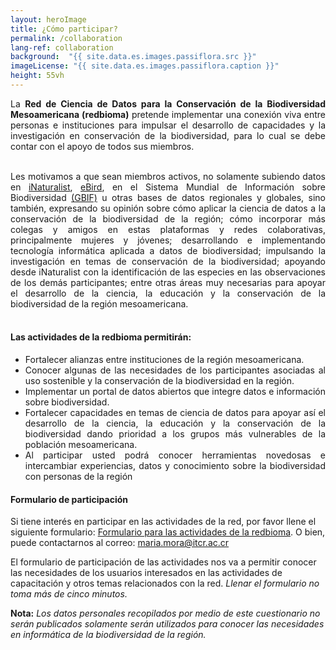 ```yaml
---
layout: heroImage
title: ¿Cómo participar?
permalink: /collaboration
lang-ref: collaboration
background:  "{{ site.data.es.images.passiflora.src }}"
imageLicense: "{{ site.data.es.images.passiflora.caption }}"
height: 55vh
---
```


<div style="text-align: justify">
La <b>Red de Ciencia de Datos para la Conservación de la Biodiversidad Mesoamericana (redbioma)</b> pretende implementar una conexión viva entre personas e instituciones para impulsar el desarrollo de capacidades y la investigación en conservación de la biodiversidad, para lo cual se debe contar con el apoyo de todos sus miembros.

<br>
<br>

Les motivamos a que sean miembros activos, no solamente subiendo datos en <a href="https://www.inaturalist.org/">iNaturalist</a>, <a href="https://ebird.org/home">eBird</a>, en el Sistema Mundial de Información sobre Biodiversidad <a href="https://www.gbif.org/es/">(GBIF)</a> u otras bases de datos regionales y globales, sino también, expresando su opinión sobre cómo aplicar la ciencia de datos a la conservación de la biodiversidad de la región; cómo incorporar más colegas y amigos en estas plataformas y redes colaborativas, principalmente mujeres y jóvenes; desarrollando e implementando tecnología informática aplicada a datos de biodiversidad; impulsando la investigación en temas de conservación de la biodiversidad; apoyando desde iNaturalist con la identificación de las especies en las observaciones de los demás participantes; entre otras áreas muy necesarias para apoyar el desarrollo de la ciencia, la educación y la conservación de la biodiversidad de la región mesoamericana.
<br><br>
</div>

#### Las actividades de la redbioma permitirán:

<ul style="text-align: justify">

<li>Fortalecer alianzas entre instituciones de la región mesoamericana.</li>
<li>Conocer algunas de las necesidades de los participantes asociadas al uso sostenible y la conservación de la biodiversidad en la región.</li>
<li>Implementar un portal de datos abiertos que integre datos e información sobre biodiversidad.</li>
<li>Fortalecer capacidades en temas de ciencia de datos para apoyar así el desarrollo de la ciencia, la educación y la conservación de la biodiversidad dando prioridad a los grupos más vulnerables de la población mesoamericana.</li>
<li>Al participar usted podrá conocer herramientas novedosas e intercambiar experiencias, datos y conocimiento sobre la biodiversidad con personas de la región</li>
</ul>


#### Formulario de participación

Si tiene interés en participar en las actividades de la red, por favor llene el siguiente formulario: [Formulario para las actividades de la redbioma](https://forms.gle/gq98uQN32xz9uBx87). O bien, puede contactarnos al correo: [maria.mora@itcr.ac.cr](mailto:maria.mora@itcr.ac.cr)

El formulario de participación de las actividades nos va a permitir conocer las necesidades de los usuarios interesados en las actividades de capacitación y otros temas relacionados con la red. *Llenar el formulario no toma más de cinco minutos.*

**Nota:** *Los datos personales recopilados por medio de este cuestionario no serán publicados solamente serán utilizados para conocer las necesidades en informática de la biodiversidad de la región.*

